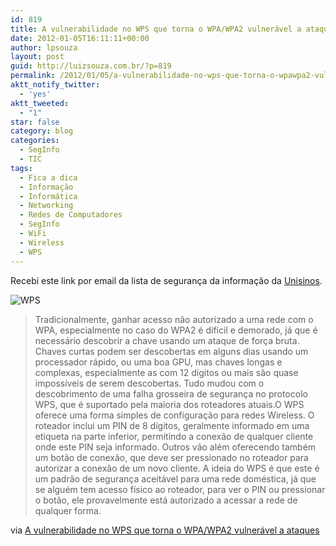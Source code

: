 ```yaml
---
id: 819
title: A vulnerabilidade no WPS que torna o WPA/WPA2 vulnerável a ataques
date: 2012-01-05T16:11:11+00:00
author: lpsouza
layout: post
guid: http://luizsouza.com.br/?p=819
permalink: /2012/01/05/a-vulnerabilidade-no-wps-que-torna-o-wpawpa2-vulneravel-a-ataques/
aktt_notify_twitter:
  - 'yes'
aktt_tweeted:
  - "1"
star: false
category: blog
categories:
  - SegInfo
  - TIC
tags:
  - Fica a dica
  - Informação
  - Informática
  - Networking
  - Redes de Computadores
  - SegInfo
  - WiFi
  - Wireless
  - WPS
---
```

Recebi este link por email da lista de segurança da informação da [Unisinos](http://unisinos.br).

![WPS](https://luizsouza.com.br/wp-content/upload/2012/01/wps03.jpg.499x364.auto_.jpg)

> Tradicionalmente, ganhar acesso não autorizado a uma rede com o WPA, especialmente no caso do WPA2 é difícil e demorado, já que é necessário descobrir a chave usando um ataque de força bruta. Chaves curtas podem ser descobertas em alguns dias usando um processador rápido, ou uma boa GPU, mas chaves longas e complexas, especialmente as com 12 dígitos ou mais são quase impossíveis de serem descobertas. Tudo mudou com o descobrimento de uma falha grosseira de segurança no protocolo WPS, que é suportado pela maioria dos roteadores atuais.O WPS oferece uma forma simples de configuração para redes Wireless. O roteador inclui um PIN de 8 dígitos, geralmente informado em uma etiqueta na parte inferior, permitindo a conexão de qualquer cliente onde este PIN seja informado. Outros vão além oferecendo também um botão de conexão, que deve ser pressionado no roteador para autorizar a conexão de um novo cliente. A ideia do WPS é que este é um padrão de segurança aceitável para uma rede doméstica, já que se alguém tem acesso físico ao roteador, para ver o PIN ou pressionar o botão, ele provavelmente está autorizado a acessar a rede de qualquer forma.

via [A vulnerabilidade no WPS que torna o WPA/WPA2 vulnerável a ataques](http://www.hardware.com.br/artigos/reaven/)
